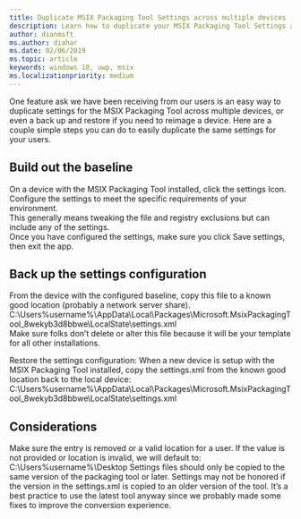 ```yaml
---
title: Duplicate MSIX Packaging Tool Settings across multiple devices
description: Learn how to duplicate your MSIX Packaging Tool Settings across multiple devices 
author: dianmsft
ms.author: diahar
ms.date: 02/06/2019
ms.topic: article
keywords: windows 10, uwp, msix
ms.localizationpriority: medium
---
```


One feature ask we have been receiving from our users is an easy way to duplicate settings for the MSIX Packaging Tool across multiple devices, or even a back up and restore if you need to reimage a device. 
Here are a couple simple steps you can do to easily duplicate the same settings for your users. 
 
## Build out the baseline 
On a device with the MSIX Packaging Tool installed, click the settings Icon. 
Configure the settings to meet the specific requirements of your environment.   
This generally means tweaking the file and registry exclusions but can include any of the settings.  
Once you have configured the settings, make sure you click Save settings, then exit the app.  
 
## Back up the settings configuration
From the device with the configured baseline, copy this file to a known good location (probably a network server share). 
C:\Users\%username%\AppData\Local\Packages\Microsoft.MsixPackagingTool_8wekyb3d8bbwe\LocalState\settings.xml  
Make sure folks don’t delete or alter this file because it will be your template for all other installations. 
 
Restore the settings configuration: 
When a new device is setup with the MSIX Packaging Tool installed, copy the settings.xml from the known good location back to the local device: C:\Users\%username%\AppData\Local\Packages\Microsoft.MsixPackagingTool_8wekyb3d8bbwe\LocalState\settings.xml 
 
## Considerations 
Make sure the <DefaultSaveLocation> entry is removed or a valid location for a user.  If the value is not provided or location is invalid, we will default to:  C:\Users\%username%\Desktop 
Settings files should only be copied to the same version of the packaging tool or later.  Settings may not be honored if the version in the settings.xml is copied to an older version of the tool.  It’s a best practice to use the latest tool anyway since we probably made some fixes to improve the conversion experience.  
